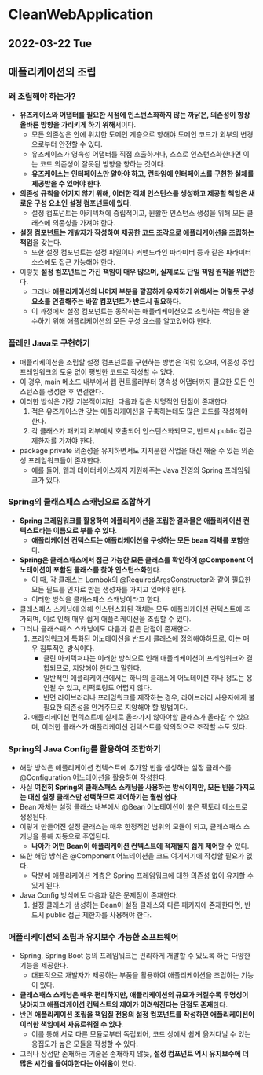 # CleanWebApplication
## 2022-03-22 Tue

## 애플리케이션의 조립
### 왜 조립해야 하는가?
* **유즈케이스와 어댑터를 필요한 시점에 인스턴스화하지 않는 까닭은, 의존성이 항상 올바른 방향을 가리키게 하기 위해**서이다.
  * 모든 의존성은 안에 위치한 도메인 계층으로 향해야 도메인 코드가 외부의 변경으로부터 안전할 수 있다.
  * 유즈케이스가 영속성 어댑터를 직접 호출하거나, 스스로 인스턴스화한다면 이는 코드 의존성이 잘못된 방향을 향하는 것이다.
  * **유즈케이스는 인터페이스만 알아야 하고, 런타임에 인터페이스를 구현한 실체를 제공받을 수 있어야 한다**.
* **의존성 규칙을 어기지 않기 위해, 이러한 객체 인스턴스를 생성하고 제공할 책임은 새로운 구성 요소인 설정 컴포넌트에 있다**.
  * 설정 컴포넌트는 아키텍쳐에 중립적이고, 원활한 인스턴스 생성을 위해 모든 클래스에 의존성을 가져야 한다.
* **설정 컴포넌트는 개발자가 작성하여 제공한 코드 조각으로 애플리케이션을 조립하는 책임**을 갖는다.
  * 또한 설정 컴포넌트는 설정 파일이나 커맨드라인 파라미터 등과 같은 파라미터 소스에도 접근 가능해야 한다.
* 이렇듯 **설정 컴포넌트는 가진 책임이 매우 많으며, 실제로도 단일 책임 원칙을 위반**한다.
  * 그러나 **애플리케이션의 나머지 부분을 깔끔하게 유지하기 위해서는 이렇듯 구성 요소를 연결해주는 바깥 컴포넌트가 반드시 필요**하다.
  * 이 과정에서 설정 컴포넌트는 동작하는 애플리케이션으로 조립하는 책임을 완수하기 위해 애플리케이션의 모든 구성 요소를 알고있어야 한다.

### 플레인 Java로 구현하기
* 애플리케이션을 조립할 설정 컴포넌트를 구현하는 방법은 여럿 있으며, 의존성 주입 프레임워크의 도움 없이 평범한 코드로 작성할 수 있다.
* 이 경우, main 메소드 내부에서 웹 컨트롤러부터 영속성 어댑터까지 필요한 모든 인스턴스를 생성한 후 연결한다.
* 이러한 방식은 가장 기본적이지만, 다음과 같은 치명적인 단점이 존재한다.
  1. 적은 유즈케이스만 갖는 애플리케이션을 구축하는데도 많은 코드를 작성해야 한다.
  2. 각 클래스가 패키지 외부에서 호출되어 인스턴스화되므로, 반드시 public 접근 제한자를 가져야 한다.
* package private 의존성을 유지하면서도 지저분한 작업을 대신 해줄 수 있는 의존성 프레임워크들이 존재한다.
  * 예를 들어, 웹과 데이터베이스까지 지원해주는 Java 진영의 Spring 프레임워크가 있다.

### Spring의 클래스패스 스캐닝으로 조합하기
* **Spring 프레임워크를 활용하여 애플리케이션을 조립한 결과물은 애플리케이션 컨텍스트라는 이름으로 부를 수 있다**.
  * **애플리케이션 컨텍스트는 애플리케이션을 구성하는 모든 bean 객체를 포함**한다.
* **Spring은 클래스패스에서 접근 가능한 모든 클래스를 확인하여 @Component 어노테이션이 포함된 클래스를 찾아 인스턴스화**한다.
  * 이 때, 각 클래스는 Lombok의 @RequiredArgsConstructor와 같이 필요한 모든 필드를 인자로 받는 생성자를 가지고 있어야 한다.
  * 이러한 방식을 클래스패스 스캐닝이라고 한다.
* 클래스패스 스캐닝에 의해 인스턴스화된 객체는 모두 애플리케이션 컨텍스트에 추가되며, 이로 인해 매우 쉽게 애플리케이션을 조립할 수 있다.
* 그러나 클래스패스 스캐닝에도 다음과 같은 단점이 존재한다.
  1. 프레임워크에 특화된 어노테이션을 반드시 클래스에 정의해야하므로, 이는 매우 침투적인 방식이다.
     * 클린 아키텍쳐파는 이러한 방식으로 인해 애플리케이션이 프레임워크와 결합되므로, 지양해야 한다고 말한다.
     * 일반적인 애플리케이션에서는 하나의 클래스에 어노테이션 하나 정도는 용인될 수 있고, 리팩토링도 어렵지 않다.
     * 반면 라이브러리나 프레임워크를 제작하는 경우, 라이브러리 사용자에게 불필요한 의존성을 안겨주므로 지양해야 할 방법이다.
  2. 애플리케이션 컨텍스트에 실제로 올라가지 않아야할 클래스가 올라갈 수 있으며, 이러한 클래스가 애플리케이션 컨텍스트를 악의적으로 조작할 수도 있다.

### Spring의 Java Config를 활용하여 조합하기
* 해당 방식은 애플리케이션 컨텍스트에 추가할 빈을 생성하는 설정 클래스를 @Configuration 어노테이션을 활용하여 작성한다.
* 사실 **여전히 Spring의 클래스패스 스캐닝을 사용하는 방식이지만, 모든 빈을 가져오는 대신 설정 클래스만 선택하므로 제어하기는 훨씬 쉽다**.
* Bean 자체는 설정 클래스 내부에서 @Bean 어노테이션이 붙은 팩토리 메소드로 생성된다.
* 이렇게 만들어진 설정 클래스는 매우 한정적인 범위의 모듈이 되고, 클래스패스 스캐닝을 통해 자동으로 주입된다.
  * **나아가 어떤 Bean이 애플리케이션 컨텍스트에 적재될지 쉽게 제어**할 수 있다.
* 또한 해당 방식은 @Component 어노테이션을 코드 여기저기에 작성할 필요가 없다.
  * 닥분에 애플리케이션 계층은 Spring 프레임워크에 대한 의존성 없이 유지할 수 있게 된다.
* Java Config 방식에도 다음과 같은 문제점이 존재한다.
  1. 설정 클래스가 생성하는 Bean이 설정 클래스와 다른 패키지에 존재한다면, 반드시 public 접근 제한자를 사용해야 한다.

### 애플리케이션의 조립과 유지보수 가능한 소프트웨어
* Spring, Spring Boot 등의 프레임워크는 편리하게 개발할 수 있도록 하는 다양한 기능을 제공한다.
  * 대표적으로 개발자가 제공하는 부품을 활용하여 애플리케이션을 조립하는 기능이 있다.
* **클래스패스 스캐닝은 매우 편리하지만, 애플리케이션의 규모가 커질수록 투명성이 낮아지고 애플리케이션 컨텍스트의 제어가 어려워진다는 단점도 존재**한다.
* 반면 **애플리케이션 조립을 책임질 전용의 설정 컴포넌트를 작성하면 애플리케이션이 이러한 책임에서 자유로워질 수 있다**.
  * 이를 통해 서로 다른 모듈로부터 독립되어, 코드 상에서 쉽게 옮겨다닐 수 있는 응집도가 높은 모듈을 작성할 수 있다.
* 그러나 장점만 존재하는 기술은 존재하지 않듯, **설정 컴포넌트 역시 유지보수에 더 많은 시간을 들여야한다는 아쉬움**이 있다.